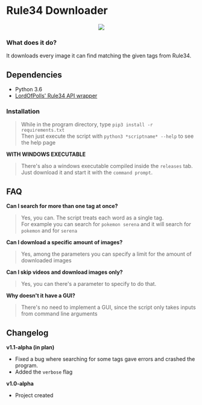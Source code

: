 # Rule34 Downloader
<div style="text-align: center">
  <img src="https://rule34.xxx/images/header2.png"/>
</div>

### What does it do?
It downloads every image it can find matching the given tags from Rule34.

## Dependencies
- Python 3.6
- [LordOfPolls' Rule34 API wrapper](https://github.com/LordOfPolls/Rule34-API-Wrapper)

### Installation
> While in the program directory, type `pip3 install -r requirements.txt`  
> Then just execute the script with `python3 *scriptname* --help` to see the help page

**WITH WINDOWS EXECUTABLE**  
> There's also a windows executable compiled inside the `releases` tab. Just download it and 
> start it with the `command prompt`.

## FAQ
**Can I search for more than one tag at once?**
> Yes, you can. The script treats each word as a single tag.  
> For example you can search for `pokemon serena` and it will
> search for `pokemon` and for `serena`

**Can I download a specific amount of images?**
> Yes, among the parameters you can specify a limit for the amount
> of downloaded images

**Can I skip videos and download images only?**
> Yes, you can there's a parameter to specify to do that.

**Why doesn't it have a GUI?**
> There's no need to implement a GUI, since the script only
> takes inputs from command line arguments

## Changelog
**v1.1-alpha (in plan)**
- Fixed a bug where searching for some tags gave errors and crashed the program.
- Added the `verbose` flag

**v1.0-alpha**
- Project created
